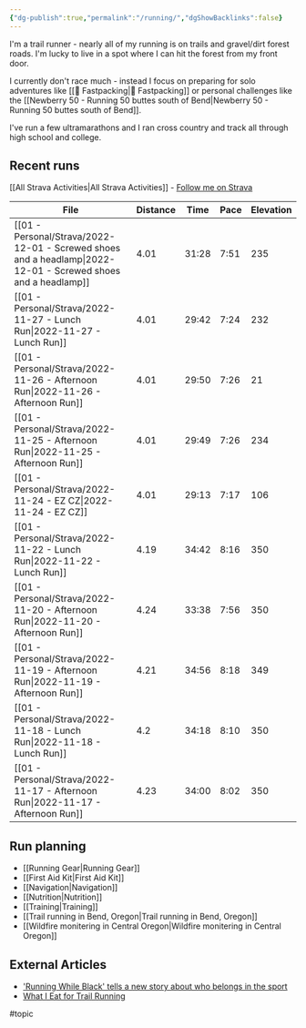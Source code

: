 ```yaml
---
{"dg-publish":true,"permalink":"/running/","dgShowBacklinks":false}
---
```



I'm a trail runner - nearly all of my running is on trails and gravel/dirt forest roads. I'm lucky to live in a spot where I can hit the forest from my front door.

I currently don't race much - instead I focus on preparing for solo adventures like [[📘 Fastpacking\|📘 Fastpacking]] or personal challenges like the [[Newberry 50 - Running 50 buttes south of Bend\|Newberry 50 - Running 50 buttes south of Bend]].

I've run a few ultramarathons and I ran cross country and track all through high school and college.

## Recent runs

[[All Strava Activities\|All Strava Activities]] - [Follow me on Strava](https://www.strava.com/athletes/aaronjamesyoung)

| File                                                                                                             | Distance | Time  | Pace | Elevation |
| ---------------------------------------------------------------------------------------------------------------- | -------- | ----- | ---- | --------- |
| [[01 - Personal/Strava/2022-12-01 - Screwed shoes and a headlamp\|2022-12-01 - Screwed shoes and a headlamp]] | 4.01     | 31:28 | 7:51 | 235       |
| [[01 - Personal/Strava/2022-11-27 - Lunch Run\|2022-11-27 - Lunch Run]]                                       | 4.01     | 29:42 | 7:24 | 232       |
| [[01 - Personal/Strava/2022-11-26 - Afternoon Run\|2022-11-26 - Afternoon Run]]                               | 4.01     | 29:50 | 7:26 | 21        |
| [[01 - Personal/Strava/2022-11-25 - Afternoon Run\|2022-11-25 - Afternoon Run]]                               | 4.01     | 29:49 | 7:26 | 234       |
| [[01 - Personal/Strava/2022-11-24 - EZ CZ\|2022-11-24 - EZ CZ]]                                               | 4.01     | 29:13 | 7:17 | 106       |
| [[01 - Personal/Strava/2022-11-22 - Lunch Run\|2022-11-22 - Lunch Run]]                                       | 4.19     | 34:42 | 8:16 | 350       |
| [[01 - Personal/Strava/2022-11-20 - Afternoon Run\|2022-11-20 - Afternoon Run]]                               | 4.24     | 33:38 | 7:56 | 350       |
| [[01 - Personal/Strava/2022-11-19 - Afternoon Run\|2022-11-19 - Afternoon Run]]                               | 4.21     | 34:56 | 8:18 | 349       |
| [[01 - Personal/Strava/2022-11-18 - Lunch Run\|2022-11-18 - Lunch Run]]                                       | 4.2      | 34:18 | 8:10 | 350       |
| [[01 - Personal/Strava/2022-11-17 - Afternoon Run\|2022-11-17 - Afternoon Run]]                               | 4.23     | 34:00 | 8:02 | 350       |


## Run planning

* [[Running Gear\|Running Gear]]
* [[First Aid Kit\|First Aid Kit]]
* [[Navigation\|Navigation]]
* [[Nutrition\|Nutrition]]
* [[Training\|Training]]
* [[Trail running in Bend, Oregon\|Trail running in Bend, Oregon]]
* [[Wildfire monitering in Central Oregon\|Wildfire monitering in Central Oregon]]

## External Articles

- ['Running While Black' tells a new story about who belongs in the sport](https://www.npr.org/sections/health-shots/2022/11/16/1136216628/running-while-black-tells-a-new-story-about-who-belongs-in-the-sport)
- [What I Eat for Trail Running](https://www.youtube.com/watch?v=L0DgF0hoOhc)


#topic  